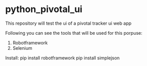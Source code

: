 # python_pivotal_ui


This repository will test the ui of a pivotal tracker ui web app

Following you can see the tools that will be used for this porpuse:

 1. Robotframework
 2. Selenium

Install:
pip install robotframework
pip install simplejson